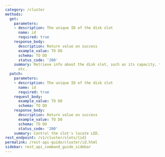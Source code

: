 ```yaml
---
category: /cluster
methods:
  get:
    parameters:
    - description: The unique ID of the disk slot
      name: id
      required: true
    response_body:
      description: Return value on success
      example_value: TO DO
      schema: TO DO
      status_code: '200'
    summary: Retrieve info about the disk slot, such as its capacity, type, model,
      etc.
  patch:
    parameters:
    - description: The unique ID of the disk slot
      name: id
      required: true
    request_body:
      example_value: TO DO
      schema: TO DO
    response_body:
      description: Return value on success
      example_value: TO DO
      schema: TO DO
      status_code: '200'
    summary: Control the slot's locate LED.
rest_endpoint: /v1/cluster/slots/{id}
permalink: /rest-api-guide/cluster/id.html
sidebar: rest_api_command_guide_sidebar
---
```

